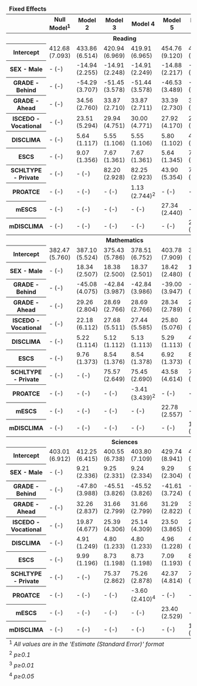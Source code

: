 


<body>
<div id="ydzblzgmkx" style="padding-left:0px;padding-right:0px;padding-top:10px;padding-bottom:10px;overflow-x:auto;overflow-y:auto;width:auto;height:auto;">
  <table class="gt_table">
  <thead class="gt_header">
    <tr>
      <td colspan="8" class="gt_heading gt_title gt_font_normal gt_bottom_border" style><strong>Fixed Effects</strong></td>
    </tr>
    
  </thead>
  <thead class="gt_col_headings">
    <tr>
      <th class="gt_col_heading gt_columns_bottom_border gt_left" rowspan="1" colspan="1" scope="col" id></th>
      <th class="gt_col_heading gt_columns_bottom_border gt_right" rowspan="1" colspan="1" scope="col" id="&lt;strong&gt;Null Model&lt;/strong&gt;&lt;sup class=&quot;gt_footnote_marks&quot;&gt;1&lt;/sup&gt;"><strong>Null Model</strong><sup class="gt_footnote_marks">1</sup></th>
      <th class="gt_col_heading gt_columns_bottom_border gt_right" rowspan="1" colspan="1" scope="col" id="&lt;strong&gt;Model 2&lt;/strong&gt;"><strong>Model 2</strong></th>
      <th class="gt_col_heading gt_columns_bottom_border gt_right" rowspan="1" colspan="1" scope="col" id="&lt;strong&gt;Model 3&lt;/strong&gt;"><strong>Model 3</strong></th>
      <th class="gt_col_heading gt_columns_bottom_border gt_right" rowspan="1" colspan="1" scope="col" id="&lt;strong&gt;Model 4&lt;/strong&gt;"><strong>Model 4</strong></th>
      <th class="gt_col_heading gt_columns_bottom_border gt_right" rowspan="1" colspan="1" scope="col" id="&lt;strong&gt;Model 5&lt;/strong&gt;"><strong>Model 5</strong></th>
      <th class="gt_col_heading gt_columns_bottom_border gt_right" rowspan="1" colspan="1" scope="col" id="&lt;strong&gt;Model 6&lt;/strong&gt;"><strong>Model 6</strong></th>
      <th class="gt_col_heading gt_columns_bottom_border gt_right" rowspan="1" colspan="1" scope="col" id="&lt;strong&gt;Model 7&lt;/strong&gt;"><strong>Model 7</strong></th>
    </tr>
  </thead>
  <tbody class="gt_table_body">
    <tr class="gt_group_heading_row">
      <th colspan="8" class="gt_group_heading" scope="colgroup" id="&lt;strong&gt;Reading&lt;/strong&gt;"><strong>Reading</strong></th>
    </tr>
    <tr class="gt_row_group_first"><th id="stub_1_1" scope="row" class="gt_row gt_left gt_stub">Intercept</th>
<td headers="**Reading** stub_1_1 Coef_Null" class="gt_row gt_right">412.68 (7.093)</td>
<td headers="**Reading** stub_1_1 Coef_Mod2" class="gt_row gt_right">433.86 (6.514)</td>
<td headers="**Reading** stub_1_1 Coef_Mod3" class="gt_row gt_right">420.94 (6.969)</td>
<td headers="**Reading** stub_1_1 Coef_Mod4" class="gt_row gt_right">419.91 (6.965)</td>
<td headers="**Reading** stub_1_1 Coef_Mod5" class="gt_row gt_right">454.76 (9.120)</td>
<td headers="**Reading** stub_1_1 Coef_Mod6" class="gt_row gt_right">429.55 (7.149)</td>
<td headers="**Reading** stub_1_1 Coef_Mod7" class="gt_row gt_right">466.40 (8.895)</td></tr>
    <tr><th id="stub_1_2" scope="row" class="gt_row gt_left gt_stub">SEX - Male</th>
<td headers="**Reading** stub_1_2 Coef_Null" class="gt_row gt_right">- (-)</td>
<td headers="**Reading** stub_1_2 Coef_Mod2" class="gt_row gt_right">-14.94 (2.255)</td>
<td headers="**Reading** stub_1_2 Coef_Mod3" class="gt_row gt_right">-14.91 (2.248)</td>
<td headers="**Reading** stub_1_2 Coef_Mod4" class="gt_row gt_right">-14.91 (2.249)</td>
<td headers="**Reading** stub_1_2 Coef_Mod5" class="gt_row gt_right">-14.88 (2.217)</td>
<td headers="**Reading** stub_1_2 Coef_Mod6" class="gt_row gt_right">-14.78 (2.233)</td>
<td headers="**Reading** stub_1_2 Coef_Mod7" class="gt_row gt_right">-14.73 (2.201)</td></tr>
    <tr><th id="stub_1_3" scope="row" class="gt_row gt_left gt_stub">GRADE - Behind</th>
<td headers="**Reading** stub_1_3 Coef_Null" class="gt_row gt_right">- (-)</td>
<td headers="**Reading** stub_1_3 Coef_Mod2" class="gt_row gt_right">-54.29 (3.707)</td>
<td headers="**Reading** stub_1_3 Coef_Mod3" class="gt_row gt_right">-51.45 (3.578)</td>
<td headers="**Reading** stub_1_3 Coef_Mod4" class="gt_row gt_right">-51.44 (3.578)</td>
<td headers="**Reading** stub_1_3 Coef_Mod5" class="gt_row gt_right">-46.53 (3.489)</td>
<td headers="**Reading** stub_1_3 Coef_Mod6" class="gt_row gt_right">-50.70 (3.488)</td>
<td headers="**Reading** stub_1_3 Coef_Mod7" class="gt_row gt_right">-45.36 (3.419)</td></tr>
    <tr><th id="stub_1_4" scope="row" class="gt_row gt_left gt_stub">GRADE - Ahead</th>
<td headers="**Reading** stub_1_4 Coef_Null" class="gt_row gt_right">- (-)</td>
<td headers="**Reading** stub_1_4 Coef_Mod2" class="gt_row gt_right">34.56 (2.760)</td>
<td headers="**Reading** stub_1_4 Coef_Mod3" class="gt_row gt_right">33.87 (2.710)</td>
<td headers="**Reading** stub_1_4 Coef_Mod4" class="gt_row gt_right">33.87 (2.711)</td>
<td headers="**Reading** stub_1_4 Coef_Mod5" class="gt_row gt_right">33.39 (2.730)</td>
<td headers="**Reading** stub_1_4 Coef_Mod6" class="gt_row gt_right">33.95 (2.702)</td>
<td headers="**Reading** stub_1_4 Coef_Mod7" class="gt_row gt_right">33.46 (2.722)</td></tr>
    <tr><th id="stub_1_5" scope="row" class="gt_row gt_left gt_stub">ISCEDO - Vocational</th>
<td headers="**Reading** stub_1_5 Coef_Null" class="gt_row gt_right">- (-)</td>
<td headers="**Reading** stub_1_5 Coef_Mod2" class="gt_row gt_right">23.51 (5.294)</td>
<td headers="**Reading** stub_1_5 Coef_Mod3" class="gt_row gt_right">29.94 (4.751)</td>
<td headers="**Reading** stub_1_5 Coef_Mod4" class="gt_row gt_right">30.00 (4.771)</td>
<td headers="**Reading** stub_1_5 Coef_Mod5" class="gt_row gt_right">27.92 (4.170)</td>
<td headers="**Reading** stub_1_5 Coef_Mod6" class="gt_row gt_right">27.48 (4.592)</td>
<td headers="**Reading** stub_1_5 Coef_Mod7" class="gt_row gt_right">24.98 (4.050)</td></tr>
    <tr><th id="stub_1_6" scope="row" class="gt_row gt_left gt_stub">DISCLIMA</th>
<td headers="**Reading** stub_1_6 Coef_Null" class="gt_row gt_right">- (-)</td>
<td headers="**Reading** stub_1_6 Coef_Mod2" class="gt_row gt_right">5.64 (1.117)</td>
<td headers="**Reading** stub_1_6 Coef_Mod3" class="gt_row gt_right">5.55 (1.106)</td>
<td headers="**Reading** stub_1_6 Coef_Mod4" class="gt_row gt_right">5.55 (1.106)</td>
<td headers="**Reading** stub_1_6 Coef_Mod5" class="gt_row gt_right">5.80 (1.102)</td>
<td headers="**Reading** stub_1_6 Coef_Mod6" class="gt_row gt_right">4.59 (1.129)</td>
<td headers="**Reading** stub_1_6 Coef_Mod7" class="gt_row gt_right">4.63 (1.128)</td></tr>
    <tr><th id="stub_1_7" scope="row" class="gt_row gt_left gt_stub">ESCS</th>
<td headers="**Reading** stub_1_7 Coef_Null" class="gt_row gt_right">- (-)</td>
<td headers="**Reading** stub_1_7 Coef_Mod2" class="gt_row gt_right">9.07 (1.356)</td>
<td headers="**Reading** stub_1_7 Coef_Mod3" class="gt_row gt_right">7.67 (1.361)</td>
<td headers="**Reading** stub_1_7 Coef_Mod4" class="gt_row gt_right">7.67 (1.361)</td>
<td headers="**Reading** stub_1_7 Coef_Mod5" class="gt_row gt_right">5.64 (1.345)</td>
<td headers="**Reading** stub_1_7 Coef_Mod6" class="gt_row gt_right">7.78 (1.360)</td>
<td headers="**Reading** stub_1_7 Coef_Mod7" class="gt_row gt_right">5.60 (1.350)</td></tr>
    <tr><th id="stub_1_8" scope="row" class="gt_row gt_left gt_stub">SCHLTYPE - Private</th>
<td headers="**Reading** stub_1_8 Coef_Null" class="gt_row gt_right">- (-)</td>
<td headers="**Reading** stub_1_8 Coef_Mod2" class="gt_row gt_right">- (-)</td>
<td headers="**Reading** stub_1_8 Coef_Mod3" class="gt_row gt_right">82.20 (2.928)</td>
<td headers="**Reading** stub_1_8 Coef_Mod4" class="gt_row gt_right">82.25 (2.923)</td>
<td headers="**Reading** stub_1_8 Coef_Mod5" class="gt_row gt_right">43.90 (5.354)</td>
<td headers="**Reading** stub_1_8 Coef_Mod6" class="gt_row gt_right">76.32 (2.789)</td>
<td headers="**Reading** stub_1_8 Coef_Mod7" class="gt_row gt_right">37.28 (4.953)</td></tr>
    <tr><th id="stub_1_9" scope="row" class="gt_row gt_left gt_stub">PROATCE</th>
<td headers="**Reading** stub_1_9 Coef_Null" class="gt_row gt_right">- (-)</td>
<td headers="**Reading** stub_1_9 Coef_Mod2" class="gt_row gt_right">- (-)</td>
<td headers="**Reading** stub_1_9 Coef_Mod3" class="gt_row gt_right">- (-)</td>
<td headers="**Reading** stub_1_9 Coef_Mod4" class="gt_row gt_right">1.13 (2.744)<sup class="gt_footnote_marks">2</sup></td>
<td headers="**Reading** stub_1_9 Coef_Mod5" class="gt_row gt_right">- (-)</td>
<td headers="**Reading** stub_1_9 Coef_Mod6" class="gt_row gt_right">- (-)</td>
<td headers="**Reading** stub_1_9 Coef_Mod7" class="gt_row gt_right">-2.52 (2.860)<sup class="gt_footnote_marks">2</sup></td></tr>
    <tr><th id="stub_1_10" scope="row" class="gt_row gt_left gt_stub">mESCS</th>
<td headers="**Reading** stub_1_10 Coef_Null" class="gt_row gt_right">- (-)</td>
<td headers="**Reading** stub_1_10 Coef_Mod2" class="gt_row gt_right">- (-)</td>
<td headers="**Reading** stub_1_10 Coef_Mod3" class="gt_row gt_right">- (-)</td>
<td headers="**Reading** stub_1_10 Coef_Mod4" class="gt_row gt_right">- (-)</td>
<td headers="**Reading** stub_1_10 Coef_Mod5" class="gt_row gt_right">27.34 (2.440)</td>
<td headers="**Reading** stub_1_10 Coef_Mod6" class="gt_row gt_right">- (-)</td>
<td headers="**Reading** stub_1_10 Coef_Mod7" class="gt_row gt_right">27.90 (2.373)</td></tr>
    <tr><th id="stub_1_11" scope="row" class="gt_row gt_left gt_stub">mDISCLIMA</th>
<td headers="**Reading** stub_1_11 Coef_Null" class="gt_row gt_right">- (-)</td>
<td headers="**Reading** stub_1_11 Coef_Mod2" class="gt_row gt_right">- (-)</td>
<td headers="**Reading** stub_1_11 Coef_Mod3" class="gt_row gt_right">- (-)</td>
<td headers="**Reading** stub_1_11 Coef_Mod4" class="gt_row gt_right">- (-)</td>
<td headers="**Reading** stub_1_11 Coef_Mod5" class="gt_row gt_right">- (-)</td>
<td headers="**Reading** stub_1_11 Coef_Mod6" class="gt_row gt_right">22.50 (2.160)</td>
<td headers="**Reading** stub_1_11 Coef_Mod7" class="gt_row gt_right">23.55 (2.046)</td></tr>
    <tr class="gt_group_heading_row">
      <th colspan="8" class="gt_group_heading" scope="colgroup" id="&lt;strong&gt;Mathematics&lt;/strong&gt;"><strong>Mathematics</strong></th>
    </tr>
    <tr class="gt_row_group_first"><th id="stub_1_12" scope="row" class="gt_row gt_left gt_stub">Intercept</th>
<td headers="**Mathematics** stub_1_12 Coef_Null" class="gt_row gt_right">382.47 (5.760)</td>
<td headers="**Mathematics** stub_1_12 Coef_Mod2" class="gt_row gt_right">387.10 (5.524)</td>
<td headers="**Mathematics** stub_1_12 Coef_Mod3" class="gt_row gt_right">375.43 (5.786)</td>
<td headers="**Mathematics** stub_1_12 Coef_Mod4" class="gt_row gt_right">378.51 (6.752)</td>
<td headers="**Mathematics** stub_1_12 Coef_Mod5" class="gt_row gt_right">403.78 (7.909)</td>
<td headers="**Mathematics** stub_1_12 Coef_Mod6" class="gt_row gt_right">382.21 (6.058)</td>
<td headers="**Mathematics** stub_1_12 Coef_Mod7" class="gt_row gt_right">417.10 (8.634)</td></tr>
    <tr><th id="stub_1_13" scope="row" class="gt_row gt_left gt_stub">SEX - Male</th>
<td headers="**Mathematics** stub_1_13 Coef_Null" class="gt_row gt_right">- (-)</td>
<td headers="**Mathematics** stub_1_13 Coef_Mod2" class="gt_row gt_right">18.34 (2.507)</td>
<td headers="**Mathematics** stub_1_13 Coef_Mod3" class="gt_row gt_right">18.38 (2.500)</td>
<td headers="**Mathematics** stub_1_13 Coef_Mod4" class="gt_row gt_right">18.37 (2.501)</td>
<td headers="**Mathematics** stub_1_13 Coef_Mod5" class="gt_row gt_right">18.42 (2.480)</td>
<td headers="**Mathematics** stub_1_13 Coef_Mod6" class="gt_row gt_right">18.48 (2.488)</td>
<td headers="**Mathematics** stub_1_13 Coef_Mod7" class="gt_row gt_right">18.52 (2.468)</td></tr>
    <tr><th id="stub_1_14" scope="row" class="gt_row gt_left gt_stub">GRADE - Behind</th>
<td headers="**Mathematics** stub_1_14 Coef_Null" class="gt_row gt_right">- (-)</td>
<td headers="**Mathematics** stub_1_14 Coef_Mod2" class="gt_row gt_right">-45.08 (4.075)</td>
<td headers="**Mathematics** stub_1_14 Coef_Mod3" class="gt_row gt_right">-42.84 (3.987)</td>
<td headers="**Mathematics** stub_1_14 Coef_Mod4" class="gt_row gt_right">-42.84 (3.986)</td>
<td headers="**Mathematics** stub_1_14 Coef_Mod5" class="gt_row gt_right">-39.00 (3.947)</td>
<td headers="**Mathematics** stub_1_14 Coef_Mod6" class="gt_row gt_right">-42.31 (3.910)</td>
<td headers="**Mathematics** stub_1_14 Coef_Mod7" class="gt_row gt_right">-38.19 (3.872)</td></tr>
    <tr><th id="stub_1_15" scope="row" class="gt_row gt_left gt_stub">GRADE - Ahead</th>
<td headers="**Mathematics** stub_1_15 Coef_Null" class="gt_row gt_right">- (-)</td>
<td headers="**Mathematics** stub_1_15 Coef_Mod2" class="gt_row gt_right">29.26 (2.804)</td>
<td headers="**Mathematics** stub_1_15 Coef_Mod3" class="gt_row gt_right">28.69 (2.766)</td>
<td headers="**Mathematics** stub_1_15 Coef_Mod4" class="gt_row gt_right">28.69 (2.766)</td>
<td headers="**Mathematics** stub_1_15 Coef_Mod5" class="gt_row gt_right">28.34 (2.789)</td>
<td headers="**Mathematics** stub_1_15 Coef_Mod6" class="gt_row gt_right">28.75 (2.765)</td>
<td headers="**Mathematics** stub_1_15 Coef_Mod7" class="gt_row gt_right">28.40 (2.791)</td></tr>
    <tr><th id="stub_1_16" scope="row" class="gt_row gt_left gt_stub">ISCEDO - Vocational</th>
<td headers="**Mathematics** stub_1_16 Coef_Null" class="gt_row gt_right">- (-)</td>
<td headers="**Mathematics** stub_1_16 Coef_Mod2" class="gt_row gt_right">22.18 (6.112)</td>
<td headers="**Mathematics** stub_1_16 Coef_Mod3" class="gt_row gt_right">27.68 (5.511)</td>
<td headers="**Mathematics** stub_1_16 Coef_Mod4" class="gt_row gt_right">27.44 (5.585)</td>
<td headers="**Mathematics** stub_1_16 Coef_Mod5" class="gt_row gt_right">25.80 (5.076)</td>
<td headers="**Mathematics** stub_1_16 Coef_Mod6" class="gt_row gt_right">25.73 (5.404)</td>
<td headers="**Mathematics** stub_1_16 Coef_Mod7" class="gt_row gt_right">23.13 (5.050)</td></tr>
    <tr><th id="stub_1_17" scope="row" class="gt_row gt_left gt_stub">DISCLIMA</th>
<td headers="**Mathematics** stub_1_17 Coef_Null" class="gt_row gt_right">- (-)</td>
<td headers="**Mathematics** stub_1_17 Coef_Mod2" class="gt_row gt_right">5.22 (1.114)</td>
<td headers="**Mathematics** stub_1_17 Coef_Mod3" class="gt_row gt_right">5.12 (1.112)</td>
<td headers="**Mathematics** stub_1_17 Coef_Mod4" class="gt_row gt_right">5.13 (1.113)</td>
<td headers="**Mathematics** stub_1_17 Coef_Mod5" class="gt_row gt_right">5.29 (1.113)</td>
<td headers="**Mathematics** stub_1_17 Coef_Mod6" class="gt_row gt_right">4.41 (1.125)</td>
<td headers="**Mathematics** stub_1_17 Coef_Mod7" class="gt_row gt_right">4.44 (1.128)</td></tr>
    <tr><th id="stub_1_18" scope="row" class="gt_row gt_left gt_stub">ESCS</th>
<td headers="**Mathematics** stub_1_18 Coef_Null" class="gt_row gt_right">- (-)</td>
<td headers="**Mathematics** stub_1_18 Coef_Mod2" class="gt_row gt_right">9.76 (1.373)</td>
<td headers="**Mathematics** stub_1_18 Coef_Mod3" class="gt_row gt_right">8.54 (1.376)</td>
<td headers="**Mathematics** stub_1_18 Coef_Mod4" class="gt_row gt_right">8.54 (1.378)</td>
<td headers="**Mathematics** stub_1_18 Coef_Mod5" class="gt_row gt_right">6.92 (1.373)</td>
<td headers="**Mathematics** stub_1_18 Coef_Mod6" class="gt_row gt_right">8.61 (1.372)</td>
<td headers="**Mathematics** stub_1_18 Coef_Mod7" class="gt_row gt_right">6.90 (1.375)</td></tr>
    <tr><th id="stub_1_19" scope="row" class="gt_row gt_left gt_stub">SCHLTYPE - Private</th>
<td headers="**Mathematics** stub_1_19 Coef_Null" class="gt_row gt_right">- (-)</td>
<td headers="**Mathematics** stub_1_19 Coef_Mod2" class="gt_row gt_right">- (-)</td>
<td headers="**Mathematics** stub_1_19 Coef_Mod3" class="gt_row gt_right">75.57 (2.649)</td>
<td headers="**Mathematics** stub_1_19 Coef_Mod4" class="gt_row gt_right">75.45 (2.690)</td>
<td headers="**Mathematics** stub_1_19 Coef_Mod5" class="gt_row gt_right">43.58 (4.614)</td>
<td headers="**Mathematics** stub_1_19 Coef_Mod6" class="gt_row gt_right">70.94 (2.596)</td>
<td headers="**Mathematics** stub_1_19 Coef_Mod7" class="gt_row gt_right">38.06 (4.450)</td></tr>
    <tr><th id="stub_1_20" scope="row" class="gt_row gt_left gt_stub">PROATCE</th>
<td headers="**Mathematics** stub_1_20 Coef_Null" class="gt_row gt_right">- (-)</td>
<td headers="**Mathematics** stub_1_20 Coef_Mod2" class="gt_row gt_right">- (-)</td>
<td headers="**Mathematics** stub_1_20 Coef_Mod3" class="gt_row gt_right">- (-)</td>
<td headers="**Mathematics** stub_1_20 Coef_Mod4" class="gt_row gt_right">-3.41 (3.439)<sup class="gt_footnote_marks">2</sup></td>
<td headers="**Mathematics** stub_1_20 Coef_Mod5" class="gt_row gt_right">- (-)</td>
<td headers="**Mathematics** stub_1_20 Coef_Mod6" class="gt_row gt_right">- (-)</td>
<td headers="**Mathematics** stub_1_20 Coef_Mod7" class="gt_row gt_right">-6.38 (3.443)<sup class="gt_footnote_marks">3</sup></td></tr>
    <tr><th id="stub_1_21" scope="row" class="gt_row gt_left gt_stub">mESCS</th>
<td headers="**Mathematics** stub_1_21 Coef_Null" class="gt_row gt_right">- (-)</td>
<td headers="**Mathematics** stub_1_21 Coef_Mod2" class="gt_row gt_right">- (-)</td>
<td headers="**Mathematics** stub_1_21 Coef_Mod3" class="gt_row gt_right">- (-)</td>
<td headers="**Mathematics** stub_1_21 Coef_Mod4" class="gt_row gt_right">- (-)</td>
<td headers="**Mathematics** stub_1_21 Coef_Mod5" class="gt_row gt_right">22.78 (2.557)</td>
<td headers="**Mathematics** stub_1_21 Coef_Mod6" class="gt_row gt_right">- (-)</td>
<td headers="**Mathematics** stub_1_21 Coef_Mod7" class="gt_row gt_right">23.27 (2.533)</td></tr>
    <tr><th id="stub_1_22" scope="row" class="gt_row gt_left gt_stub">mDISCLIMA</th>
<td headers="**Mathematics** stub_1_22 Coef_Null" class="gt_row gt_right">- (-)</td>
<td headers="**Mathematics** stub_1_22 Coef_Mod2" class="gt_row gt_right">- (-)</td>
<td headers="**Mathematics** stub_1_22 Coef_Mod3" class="gt_row gt_right">- (-)</td>
<td headers="**Mathematics** stub_1_22 Coef_Mod4" class="gt_row gt_right">- (-)</td>
<td headers="**Mathematics** stub_1_22 Coef_Mod5" class="gt_row gt_right">- (-)</td>
<td headers="**Mathematics** stub_1_22 Coef_Mod6" class="gt_row gt_right">17.74 (2.593)</td>
<td headers="**Mathematics** stub_1_22 Coef_Mod7" class="gt_row gt_right">18.68 (2.469)</td></tr>
    <tr class="gt_group_heading_row">
      <th colspan="8" class="gt_group_heading" scope="colgroup" id="&lt;strong&gt;Sciences&lt;/strong&gt;"><strong>Sciences</strong></th>
    </tr>
    <tr class="gt_row_group_first"><th id="stub_1_23" scope="row" class="gt_row gt_left gt_stub">Intercept</th>
<td headers="**Sciences** stub_1_23 Coef_Null" class="gt_row gt_right">403.01 (6.912)</td>
<td headers="**Sciences** stub_1_23 Coef_Mod2" class="gt_row gt_right">412.25 (6.415)</td>
<td headers="**Sciences** stub_1_23 Coef_Mod3" class="gt_row gt_right">400.55 (6.738)</td>
<td headers="**Sciences** stub_1_23 Coef_Mod4" class="gt_row gt_right">403.80 (7.109)</td>
<td headers="**Sciences** stub_1_23 Coef_Mod5" class="gt_row gt_right">429.74 (8.941)</td>
<td headers="**Sciences** stub_1_23 Coef_Mod6" class="gt_row gt_right">407.55 (6.915)</td>
<td headers="**Sciences** stub_1_23 Coef_Mod7" class="gt_row gt_right">443.62 (9.088)</td></tr>
    <tr><th id="stub_1_24" scope="row" class="gt_row gt_left gt_stub">SEX - Male</th>
<td headers="**Sciences** stub_1_24 Coef_Null" class="gt_row gt_right">- (-)</td>
<td headers="**Sciences** stub_1_24 Coef_Mod2" class="gt_row gt_right">9.21 (2.336)</td>
<td headers="**Sciences** stub_1_24 Coef_Mod3" class="gt_row gt_right">9.25 (2.331)</td>
<td headers="**Sciences** stub_1_24 Coef_Mod4" class="gt_row gt_right">9.24 (2.334)</td>
<td headers="**Sciences** stub_1_24 Coef_Mod5" class="gt_row gt_right">9.29 (2.304)</td>
<td headers="**Sciences** stub_1_24 Coef_Mod6" class="gt_row gt_right">9.35 (2.316)</td>
<td headers="**Sciences** stub_1_24 Coef_Mod7" class="gt_row gt_right">9.39 (2.290)</td></tr>
    <tr><th id="stub_1_25" scope="row" class="gt_row gt_left gt_stub">GRADE - Behind</th>
<td headers="**Sciences** stub_1_25 Coef_Null" class="gt_row gt_right">- (-)</td>
<td headers="**Sciences** stub_1_25 Coef_Mod2" class="gt_row gt_right">-47.80 (3.988)</td>
<td headers="**Sciences** stub_1_25 Coef_Mod3" class="gt_row gt_right">-45.51 (3.826)</td>
<td headers="**Sciences** stub_1_25 Coef_Mod4" class="gt_row gt_right">-45.52 (3.826)</td>
<td headers="**Sciences** stub_1_25 Coef_Mod5" class="gt_row gt_right">-41.61 (3.724)</td>
<td headers="**Sciences** stub_1_25 Coef_Mod6" class="gt_row gt_right">-44.97 (3.759)</td>
<td headers="**Sciences** stub_1_25 Coef_Mod7" class="gt_row gt_right">-40.78 (3.667)</td></tr>
    <tr><th id="stub_1_26" scope="row" class="gt_row gt_left gt_stub">GRADE - Ahead</th>
<td headers="**Sciences** stub_1_26 Coef_Null" class="gt_row gt_right">- (-)</td>
<td headers="**Sciences** stub_1_26 Coef_Mod2" class="gt_row gt_right">32.26 (2.837)</td>
<td headers="**Sciences** stub_1_26 Coef_Mod3" class="gt_row gt_right">31.66 (2.799)</td>
<td headers="**Sciences** stub_1_26 Coef_Mod4" class="gt_row gt_right">31.66 (2.799)</td>
<td headers="**Sciences** stub_1_26 Coef_Mod5" class="gt_row gt_right">31.29 (2.822)</td>
<td headers="**Sciences** stub_1_26 Coef_Mod6" class="gt_row gt_right">31.72 (2.795)</td>
<td headers="**Sciences** stub_1_26 Coef_Mod7" class="gt_row gt_right">31.34 (2.819)</td></tr>
    <tr><th id="stub_1_27" scope="row" class="gt_row gt_left gt_stub">ISCEDO - Vocational</th>
<td headers="**Sciences** stub_1_27 Coef_Null" class="gt_row gt_right">- (-)</td>
<td headers="**Sciences** stub_1_27 Coef_Mod2" class="gt_row gt_right">19.87 (4.677)</td>
<td headers="**Sciences** stub_1_27 Coef_Mod3" class="gt_row gt_right">25.39 (4.306)</td>
<td headers="**Sciences** stub_1_27 Coef_Mod4" class="gt_row gt_right">25.14 (4.309)</td>
<td headers="**Sciences** stub_1_27 Coef_Mod5" class="gt_row gt_right">23.50 (3.865)</td>
<td headers="**Sciences** stub_1_27 Coef_Mod6" class="gt_row gt_right">23.40 (4.192)</td>
<td headers="**Sciences** stub_1_27 Coef_Mod7" class="gt_row gt_right">20.77 (3.760)</td></tr>
    <tr><th id="stub_1_28" scope="row" class="gt_row gt_left gt_stub">DISCLIMA</th>
<td headers="**Sciences** stub_1_28 Coef_Null" class="gt_row gt_right">- (-)</td>
<td headers="**Sciences** stub_1_28 Coef_Mod2" class="gt_row gt_right">4.91 (1.249)</td>
<td headers="**Sciences** stub_1_28 Coef_Mod3" class="gt_row gt_right">4.80 (1.233)</td>
<td headers="**Sciences** stub_1_28 Coef_Mod4" class="gt_row gt_right">4.80 (1.233)</td>
<td headers="**Sciences** stub_1_28 Coef_Mod5" class="gt_row gt_right">4.96 (1.228)</td>
<td headers="**Sciences** stub_1_28 Coef_Mod6" class="gt_row gt_right">4.07 (1.276)</td>
<td headers="**Sciences** stub_1_28 Coef_Mod7" class="gt_row gt_right">4.10 (1.277)</td></tr>
    <tr><th id="stub_1_29" scope="row" class="gt_row gt_left gt_stub">ESCS</th>
<td headers="**Sciences** stub_1_29 Coef_Null" class="gt_row gt_right">- (-)</td>
<td headers="**Sciences** stub_1_29 Coef_Mod2" class="gt_row gt_right">9.99 (1.196)</td>
<td headers="**Sciences** stub_1_29 Coef_Mod3" class="gt_row gt_right">8.73 (1.198)</td>
<td headers="**Sciences** stub_1_29 Coef_Mod4" class="gt_row gt_right">8.73 (1.198)</td>
<td headers="**Sciences** stub_1_29 Coef_Mod5" class="gt_row gt_right">7.09 (1.193)</td>
<td headers="**Sciences** stub_1_29 Coef_Mod6" class="gt_row gt_right">8.80 (1.197)</td>
<td headers="**Sciences** stub_1_29 Coef_Mod7" class="gt_row gt_right">7.07 (1.195)</td></tr>
    <tr><th id="stub_1_30" scope="row" class="gt_row gt_left gt_stub">SCHLTYPE - Private</th>
<td headers="**Sciences** stub_1_30 Coef_Null" class="gt_row gt_right">- (-)</td>
<td headers="**Sciences** stub_1_30 Coef_Mod2" class="gt_row gt_right">- (-)</td>
<td headers="**Sciences** stub_1_30 Coef_Mod3" class="gt_row gt_right">75.37 (2.862)</td>
<td headers="**Sciences** stub_1_30 Coef_Mod4" class="gt_row gt_right">75.26 (2.878)</td>
<td headers="**Sciences** stub_1_30 Coef_Mod5" class="gt_row gt_right">42.37 (4.814)</td>
<td headers="**Sciences** stub_1_30 Coef_Mod6" class="gt_row gt_right">70.57 (2.662)</td>
<td headers="**Sciences** stub_1_30 Coef_Mod7" class="gt_row gt_right">36.61 (4.486)</td></tr>
    <tr><th id="stub_1_31" scope="row" class="gt_row gt_left gt_stub">PROATCE</th>
<td headers="**Sciences** stub_1_31 Coef_Null" class="gt_row gt_right">- (-)</td>
<td headers="**Sciences** stub_1_31 Coef_Mod2" class="gt_row gt_right">- (-)</td>
<td headers="**Sciences** stub_1_31 Coef_Mod3" class="gt_row gt_right">- (-)</td>
<td headers="**Sciences** stub_1_31 Coef_Mod4" class="gt_row gt_right">-3.60 (2.410)<sup class="gt_footnote_marks">4</sup></td>
<td headers="**Sciences** stub_1_31 Coef_Mod5" class="gt_row gt_right">- (-)</td>
<td headers="**Sciences** stub_1_31 Coef_Mod6" class="gt_row gt_right">- (-)</td>
<td headers="**Sciences** stub_1_31 Coef_Mod7" class="gt_row gt_right">-6.71 (2.445)</td></tr>
    <tr><th id="stub_1_32" scope="row" class="gt_row gt_left gt_stub">mESCS</th>
<td headers="**Sciences** stub_1_32 Coef_Null" class="gt_row gt_right">- (-)</td>
<td headers="**Sciences** stub_1_32 Coef_Mod2" class="gt_row gt_right">- (-)</td>
<td headers="**Sciences** stub_1_32 Coef_Mod3" class="gt_row gt_right">- (-)</td>
<td headers="**Sciences** stub_1_32 Coef_Mod4" class="gt_row gt_right">- (-)</td>
<td headers="**Sciences** stub_1_32 Coef_Mod5" class="gt_row gt_right">23.40 (2.529)</td>
<td headers="**Sciences** stub_1_32 Coef_Mod6" class="gt_row gt_right">- (-)</td>
<td headers="**Sciences** stub_1_32 Coef_Mod7" class="gt_row gt_right">23.91 (2.476)</td></tr>
    <tr><th id="stub_1_33" scope="row" class="gt_row gt_left gt_stub">mDISCLIMA</th>
<td headers="**Sciences** stub_1_33 Coef_Null" class="gt_row gt_right">- (-)</td>
<td headers="**Sciences** stub_1_33 Coef_Mod2" class="gt_row gt_right">- (-)</td>
<td headers="**Sciences** stub_1_33 Coef_Mod3" class="gt_row gt_right">- (-)</td>
<td headers="**Sciences** stub_1_33 Coef_Mod4" class="gt_row gt_right">- (-)</td>
<td headers="**Sciences** stub_1_33 Coef_Mod5" class="gt_row gt_right">- (-)</td>
<td headers="**Sciences** stub_1_33 Coef_Mod6" class="gt_row gt_right">18.29 (2.433)</td>
<td headers="**Sciences** stub_1_33 Coef_Mod7" class="gt_row gt_right">19.26 (2.321)</td></tr>
  </tbody>
  
  <tfoot class="gt_footnotes">
    <tr>
      <td class="gt_footnote" colspan="8"><sup class="gt_footnote_marks">1</sup> <em>All values are in the &#39;Estimate (Standard Error)&#39; format</em></td>
    </tr>
    <tr>
      <td class="gt_footnote" colspan="8"><sup class="gt_footnote_marks">2</sup> <em>p≥0.1</em></td>
    </tr>
    <tr>
      <td class="gt_footnote" colspan="8"><sup class="gt_footnote_marks">3</sup> <em>p≥0.01</em></td>
    </tr>
    <tr>
      <td class="gt_footnote" colspan="8"><sup class="gt_footnote_marks">4</sup> <em>p≥0.05</em></td>
    </tr>
  </tfoot>
</table>
</div>
</body>
</html>
